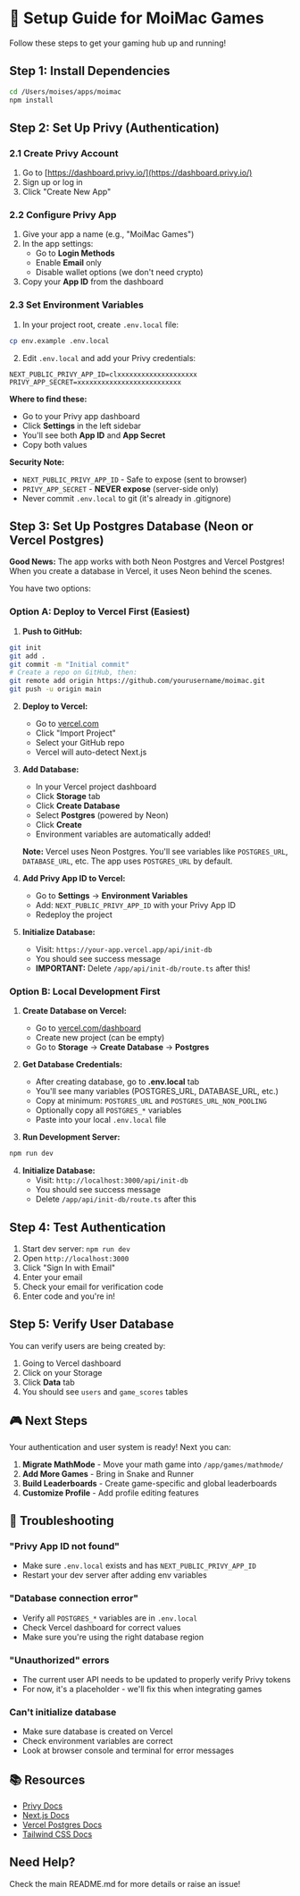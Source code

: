 # 🚀 Setup Guide for MoiMac Games

Follow these steps to get your gaming hub up and running!

## Step 1: Install Dependencies

```bash
cd /Users/moises/apps/moimac
npm install
```

## Step 2: Set Up Privy (Authentication)

### 2.1 Create Privy Account
1. Go to [https://dashboard.privy.io/](https://dashboard.privy.io/)
2. Sign up or log in
3. Click "Create New App"

### 2.2 Configure Privy App
1. Give your app a name (e.g., "MoiMac Games")
2. In the app settings:
   - Go to **Login Methods**
   - Enable **Email** only
   - Disable wallet options (we don't need crypto)
3. Copy your **App ID** from the dashboard

### 2.3 Set Environment Variables
1. In your project root, create `.env.local` file:
```bash
cp env.example .env.local
```

2. Edit `.env.local` and add your Privy credentials:
```
NEXT_PUBLIC_PRIVY_APP_ID=clxxxxxxxxxxxxxxxxxxxx
PRIVY_APP_SECRET=xxxxxxxxxxxxxxxxxxxxxxxxxx
```

**Where to find these:**
- Go to your Privy app dashboard
- Click **Settings** in the left sidebar
- You'll see both **App ID** and **App Secret**
- Copy both values

**Security Note:**
- `NEXT_PUBLIC_PRIVY_APP_ID` - Safe to expose (sent to browser)
- `PRIVY_APP_SECRET` - **NEVER expose** (server-side only)
- Never commit `.env.local` to git (it's already in .gitignore)

## Step 3: Set Up Postgres Database (Neon or Vercel Postgres)

**Good News:** The app works with both Neon Postgres and Vercel Postgres! When you create a database in Vercel, it uses Neon behind the scenes.

You have two options:

### Option A: Deploy to Vercel First (Easiest)

1. **Push to GitHub:**
```bash
git init
git add .
git commit -m "Initial commit"
# Create a repo on GitHub, then:
git remote add origin https://github.com/yourusername/moimac.git
git push -u origin main
```

2. **Deploy to Vercel:**
   - Go to [vercel.com](https://vercel.com)
   - Click "Import Project"
   - Select your GitHub repo
   - Vercel will auto-detect Next.js

3. **Add Database:**
   - In your Vercel project dashboard
   - Click **Storage** tab
   - Click **Create Database**
   - Select **Postgres** (powered by Neon)
   - Click **Create**
   - Environment variables are automatically added!
   
   **Note:** Vercel uses Neon Postgres. You'll see variables like `POSTGRES_URL`, `DATABASE_URL`, etc. The app uses `POSTGRES_URL` by default.

4. **Add Privy App ID to Vercel:**
   - Go to **Settings** → **Environment Variables**
   - Add: `NEXT_PUBLIC_PRIVY_APP_ID` with your Privy App ID
   - Redeploy the project

5. **Initialize Database:**
   - Visit: `https://your-app.vercel.app/api/init-db`
   - You should see success message
   - **IMPORTANT:** Delete `/app/api/init-db/route.ts` after this!

### Option B: Local Development First

1. **Create Database on Vercel:**
   - Go to [vercel.com/dashboard](https://vercel.com/dashboard)
   - Create new project (can be empty)
   - Go to **Storage** → **Create Database** → **Postgres**

2. **Get Database Credentials:**
   - After creating database, go to **.env.local** tab
   - You'll see many variables (POSTGRES_URL, DATABASE_URL, etc.)
   - Copy at minimum: `POSTGRES_URL` and `POSTGRES_URL_NON_POOLING`
   - Optionally copy all `POSTGRES_*` variables
   - Paste into your local `.env.local` file

3. **Run Development Server:**
```bash
npm run dev
```

4. **Initialize Database:**
   - Visit: `http://localhost:3000/api/init-db`
   - You should see success message
   - Delete `/app/api/init-db/route.ts` after this

## Step 4: Test Authentication

1. Start dev server: `npm run dev`
2. Open `http://localhost:3000`
3. Click "Sign In with Email"
4. Enter your email
5. Check your email for verification code
6. Enter code and you're in!

## Step 5: Verify User Database

You can verify users are being created by:
1. Going to Vercel dashboard
2. Click on your Storage
3. Click **Data** tab
4. You should see `users` and `game_scores` tables

## 🎮 Next Steps

Your authentication and user system is ready! Next you can:

1. **Migrate MathMode** - Move your math game into `/app/games/mathmode/`
2. **Add More Games** - Bring in Snake and Runner
3. **Build Leaderboards** - Create game-specific and global leaderboards
4. **Customize Profile** - Add profile editing features

## 🐛 Troubleshooting

### "Privy App ID not found"
- Make sure `.env.local` exists and has `NEXT_PUBLIC_PRIVY_APP_ID`
- Restart your dev server after adding env variables

### "Database connection error"
- Verify all `POSTGRES_*` variables are in `.env.local`
- Check Vercel dashboard for correct values
- Make sure you're using the right database region

### "Unauthorized" errors
- The current user API needs to be updated to properly verify Privy tokens
- For now, it's a placeholder - we'll fix this when integrating games

### Can't initialize database
- Make sure database is created on Vercel
- Check environment variables are correct
- Look at browser console and terminal for error messages

## 📚 Resources

- [Privy Docs](https://docs.privy.io/)
- [Next.js Docs](https://nextjs.org/docs)
- [Vercel Postgres Docs](https://vercel.com/docs/storage/vercel-postgres)
- [Tailwind CSS Docs](https://tailwindcss.com/docs)

## Need Help?

Check the main README.md for more details or raise an issue!

